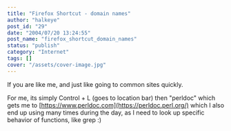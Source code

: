 ```yaml
---
title: "Firefox Shortcut - domain names"
author: "halkeye"
post_id: "29"
date: "2004/07/20 13:24:55"
post_name: "firefox_shortcut_domain_names"
status: "publish"
category: "Internet"
tags: []
cover: "/assets/cover-image.jpg"
---
```


If you are like me, and just like going to common sites quickly.

For me, its simply Control + L (goes to location bar) then "perldoc" which gets me to [https://www.perldoc.com](https://perldoc.perl.org/) which I also end up using many times during the day, as I need to look up specific behavior of functions, like grep :)